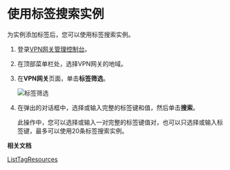 # 使用标签搜索实例

为实例添加标签后，您可以使用标签搜索实例。

1.  登录[VPN网关管理控制台](https://vpc.console.aliyun.com/vpn)。

2.  在顶部菜单栏处，选择VPN网关的地域。

3.  在**VPN网关**页面，单击**标签筛选**。

    ![标签筛选](https://static-aliyun-doc.oss-cn-hangzhou.aliyuncs.com/assets/img/zh-CN/0397219951/p147465.png)

4.  在弹出的对话框中，选择或输入完整的标签键和值，然后单击**搜索**。

    此操作中，您可以选择或输入一对完整的标签键值对，也可以只选择或输入标签键，最多可以使用20条标签搜索实例。


**相关文档**  


[ListTagResources](/intl.zh-CN/API参考/标签/ListTagResources.md)

